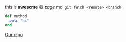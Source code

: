 this is **awesome** :smile: *page* md. `git fetch <remote> <branch`
```ruby
def method
  puts "hi"
end
```

[Our repo](https://github.com/chavez1310/phase-0-gps-1)
